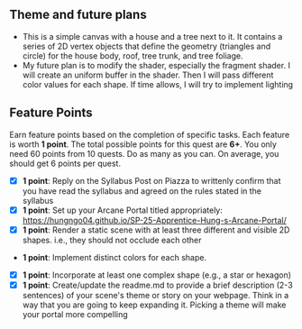 
## Theme and future plans
- This is a simple canvas with a house and a tree next to it. It contains a series of 2D vertex objects that define the geometry (triangles and circle) for the house body, roof, tree trunk, and tree foliage.
- My future plan is to modify the shader, especially the fragment shader. I will create an uniform buffer in the shader. Then I will
pass different color values for each shape. If time allows, I will try to implement lighting

## Feature Points
Earn feature points based on the completion of specific tasks. Each feature is worth **1 point**. The total possible points for this quest are **6+**. You only need 60 points from 10 quests. Do as many as you can. On average, you should get 6 points per quest.
- [x] **1 point**: Reply on the Syllabus Post on Piazza to writtenly confirm that you have read the syllabus and agreed on the rules stated in the syllabus
- [x] **1 point**: Set up your Arcane Portal titled appropriately: https://hungngo04.github.io/SP-25-Apprentice-Hung-s-Arcane-Portal/
- [x] **1 point**: Render a static scene with at least three different and visible 2D shapes. i.e., they should not occlude each other
- **1 point**: Implement distinct colors for each shape.
- [x] **1 point**: Incorporate at least one complex shape (e.g., a star or hexagon)
- [x] **1 point**: Create/update the readme.md to provide a brief description (2-3 sentences) of your scene's theme or story on your webpage. Think in a way that you are going to keep expanding it. Picking a theme will make your portal more compelling
